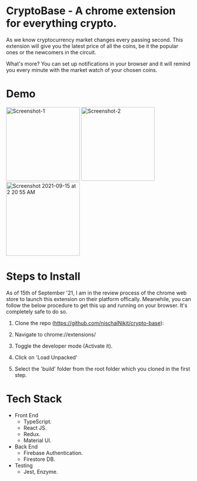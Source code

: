 # CryptoBase - A chrome extension for everything crypto.
As we know cryptocurrency market changes every passing second. This extension will give you the latest price of all the coins, be it the popular ones or the newcomers in the circuit.

What's more? You can set up notifications in your browser and it will remind you every minute with the market watch of your chosen coins.

# Demo
<img width="200" alt="Screenshot-1" src="https://user-images.githubusercontent.com/45312239/133331405-efecb5c6-a562-4430-885f-add3f8b5d5d1.png">
<img width="200" alt="Screenshot-2" src="https://user-images.githubusercontent.com/45312239/133331584-5f133284-ec74-4cc3-96f9-bc7812d9b49c.png">
<img width="200" alt="Screenshot 2021-09-15 at 2 20 55 AM" src="https://user-images.githubusercontent.com/45312239/133331978-6f712a66-5e0c-4d4e-ab50-130e0bc79e9d.png">

# Steps to Install
As of 15th of September '21, I am in the review process of the chrome web store to launch this extension on their platform offically. Meanwhile, you can follow the below procedure to get this up and running on your browser. It's completely safe to do so.

1. Clone the repo (https://github.com/nischalNikit/crypto-base):

2. Navigate to chrome://extensions/

3. Toggle the developer mode (Activate it).

4. Click on 'Load Unpacked'

5. Select the 'build' folder from the root folder which you cloned in the first step.


# Tech Stack 
* Front End
  * TypeScript.
  * React JS.
  * Redux.
  * Material UI.
* Back End
  * Firebase Authentication.
  * Firestore DB.
* Testing
  * Jest, Enzyme.



